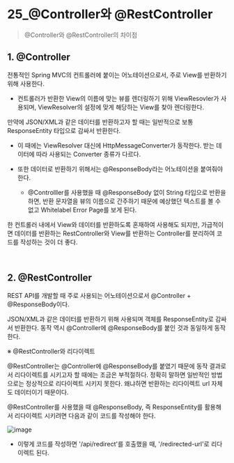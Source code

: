 # 25_@Controller와 @RestController

> @Controller와 @RestController의 차이점

## 1. @Controller

전통적인 Spring MVC의 컨트롤러에 붙이는 어노테이션으로서, 주로 View를 반환하기 위해 사용한다.

- 컨트롤러가 반환한 View의 이름에 맞는 뷰를 렌더링하기 위해 ViewResovler가 사용되며, ViewResolver의 설정에 맞게 해당하는 View를 찾아 렌더링한다.

만약에 JSON/XML과 같은 데이터를 반환하고자 할 때는 일반적으로 보통 ResponseEntity 타입으로 감싸서 반환한다.

- 이 때에는 ViewResolver 대신에 HttpMessageConverter가 동작한다. 받는 데이터에 따라 사용되는 Converter 종류가 다르다.

- 또한 데이터로 반환하기 위해서는 @ResponseBody라는 어노테이션을 붙여줘야 한다.
  - @Controlller를 사용했을 때 @ResponseBody 없이 String 타입으로 반환을 하면, 반환 문자열을 뷰의 이름으로 간주하기 때문에 예상했던 텍스트를 볼 수 없고 Whitelabel Error Page를 보게 된다.

한 컨트롤러 내에서 View와 데이터를 반환하도록 혼재하여 사용해도 되지만, 가급적이면 데이터를 반환하는 RestController와 View를 반환하는 Controller를 분리하여 코드를 작성하는 것이 더 좋다.

<br>

## 2. @RestController

REST API를 개발할 때 주로 사용되는 어노테이션으로서 @Controller + @ResponseBody이다.

JSON/XML과 같은 데이터를 반환하기 위해 사용되며 객체를 ResponseEntity로 감싸서 반환한다. 동작 역시 @Controller에 @ResponseBody를 붙인 것과 동일하게 동작한다.

※ @RestController와 리다이렉트

@RestController는 @Controller에 @ResponseBody를 붙였기 때문에 동작 결과로서 리다이렉트를 시키고자 할 때에는 조금은 부적절하다. 정확히 말하면 일반적인 방법으로는 정상적으로 리다이렉트 시키지 못한다. 왜냐하면 반환하는 리다이렉트 url 자체도 데이터이기 때문이다.

@RestController를 사용했을 때 @ResponseBody, 즉 ResponseEntity를 활용해서 리다이렉트 시키려면 다음과 같이 코드를 작성해야 한다.

![image](https://github.com/user-attachments/assets/c77c3242-a8d7-4b46-8694-177cd44974e2)

- 이렇게 코드를 작성하면 '/api/redirect'를 호출했을 때, '/redirected-url'로 리다이렉트 된다.
